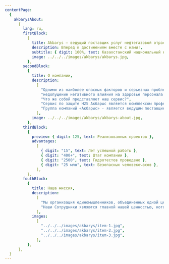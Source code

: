 ```yaml
---
contentPage:
  {
    akbarysAbout:
      {
        lang: ru,
        firstBlock:
          {
            title: Akbarys — ведущий поставщик услуг нефтегазовой отрасли,
            description: Вперед к достижениям вместе с нами!,
            subtitle: { digit: 100%, text: Казахстанский национальный капитал },
            image: ../../../images/akbarys/akbarys.jpg,
          },
        secondBlock:
          {
            title: О компании,
            description:
              [
                "Одними из наиболее опасных факторов и серьезных проблем в работе на нефтегазовых месторождениях являются токсичные и взрывоопасные газы и постоянная готовность к таким вызовам имеет ключевое значение. Обеспечение безопасности при таких условиях является фундаментом всей нашей деятельности., Основными ориентирами и целями нашего сервиса являются ранее обнаружение концентрации газов в атмосфере",
                "недопущение негативного влияния на здоровье персонала и предотвращение развития техногенных катастроф.",
                "Что же собой представляет наш сервис?",
                "Сервис по защите H2S Акбарыс является комплексом профессиональных услуг и инновационных решений, в который входят реализация основных барьеров, состоящих из супервайзинга, систем газообнаружения, систем своевременного оповещения, средств индивидуальной защиты и систем подачи дыхательного воздуха, оборудованных мест сбора и укрытий на месте, а также обучения и регулярных учебно-тренировочных занятий, контроля доступа на объект.",
                "Группа компаний «Акбарыс» - является ведущим поставщиком услуг по газовой безопасности на территории СНГ. Наш опыт охватывает широкий спектр операций в рамках наземных и морских проектов в областях с высокой концентрацией H2S.",
              ],
            image: ../../../images/akbarys/akbarys-about.jpg,
          },
        thirdBlock:
          {
            preview: { digit: 125, text: Реализованных проектов },
            advantages:
              [
                { digit: "15", text: Лет успешной работы },
                { digit: "400+", text: Штат компании },
                { digit: "2500", text: Гидротестов проведено },
                { digit: "25 млн", text: Безопасных человекочасов },
              ],
          },
        fouthBlock:
          {
            title: Наша миссия,
            description:
              [
                "Мы организация единомышленников, объединенных одной целью создать Интегрированную Сервисную Компанию, способную успешно решать задачи Заказчиков с лучшим качеством и лучшей эффективностью.",
                "Наши Сотрудники являются главной нашей ценностью, которые достигая высот, не знают предела совершенству и QHSE-Akbarys создаёт все условия для такого совершенства.",
              ],
            images:
              [
                "../../../images/akbarys/item-1.jpg",
                "../../../images/akbarys/item-2.jpg",
                "../../../images/akbarys/item-3.jpg",
              ],
          },
      },
  }
---
```

